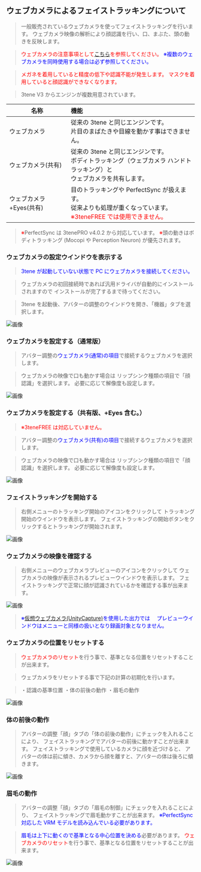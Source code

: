 ## ウェブカメラによるフェイストラッキングについて

>一般販売されているウェブカメラを使ってフェイストラッキングを行います。
>ウェブカメラ映像の解析により顔認識を行い、口、まぶた、頭の動きを反映します。

><font color="Red">ウェブカメラの注意事項として[こちら](#DeviceWebCamera.md)を参照してください。</font>
><font color="Blue">※複数のウェブカメラを同時使用する場合は必ず参照してください。</font>

><font color="Red">メガネを着用していると精度の低下や認識不能が発生します。</font>
><font color="Red">マスクを着用していると顔認識ができなくなります。</font>

>3tene V3 からエンジンが複数用意されています。

|名称|機能|
|---|:---|
|ウェブカメラ|従来の 3tene と同じエンジンです。<BR>片目のまばたきや目線を動かす事はできません。|
|ウェブカメラ(共有)|従来の 3tene と同じエンジンです。<BR>ボディトラッキング（ウェブカメラ ハンドトラッキング）と<BR>ウェブカメラを共有します。|
|ウェブカメラ+Eyes(共有)|目のトラッキングや PerfectSync が扱えます。<BR>従来よりも処理が重くなっています。<BR><font color="Red">※3teneFREE では使用できません。</font>|

><font color="Red">※</font>PerfectSync は 3tenePRO v4.0.2 から対応しています。
><font color="Red">※</font>頭の動きはボディトラッキング (Mocopi や Perception Neuron) が優先されます。

### ウェブカメラの設定ウインドウを表示する

><font color="Blue">3tene が起動していない状態で PC にウェブカメラを接続してください。</font>

>ウェブカメラの初回接続時であれば汎用ドライバが自動的にインストールされますので
>インストールが完了するまで待ってください。

>3tene を起動後、アバターの調整のウインドウを開き、「機器」タブを選択します。

![画像](image/AdjustAvatar_FromMenu.png "")


### ウェブカメラを設定する（通常版）

>アバター調整の<font color="Blue">ウェブカメラ(通常)の項目</font>で接続するウェブカメラを選択します。

>ウェブカメラの映像で口も動かす場合は
>リップシンク種類の項目で「顔認識」を選択します。
>必要に応じて解像度も設定します。

![画像](image/ft_webcamera_settings_01.png "")


### ウェブカメラを設定する（共有版、+Eyes 含む。）

><font color="Red">※3teneFREE は対応していません。</font>

>アバター調整の<font color="Blue">ウェブカメラ(共有)の項目</font>で接続するウェブカメラを選択します。

>ウェブカメラの映像で口も動かす場合は
>リップシンク種類の項目で「顔認識」を選択します。
>必要に応じて解像度も設定します。

![画像](image/ft_webcamera_settings_02.png "")


### フェイストラッキングを開始する

>右側メニューのトラッキング開始のアイコンをクリックして
>トラッキング開始のウインドウを表示します。
>フェイストラッキングの開始ボタンをクリックするとトラッキングが開始されます。

![画像](image/ft_webcamera_settings_3.png "")


### ウェブカメラの映像を確認する

>右側メニューのウェブカメラプレビューのアイコンをクリックして
>ウェブカメラの映像が表示されるプレビューウインドウを表示します。
>フェイストラッキングで正常に顔が認識されているかを確認する事が出来ます。

![画像](image/ft_webcamera_settings_04.png "")

><font color="Blue">※[仮想ウェブカメラ(UnityCapture)](#VirtualWebCamera.md)を使用した出力では
>　プレビューウインドウはメニューと同様の扱いとなり録画対象となりません。</font>


### ウェブカメラの位置をリセットする

><font color="Red">ウェブカメラのリセット</font>を行う事で、基準となる位置をリセットすることが出来ます。

>ウェブカメラをリセットする事で下記の計算の初期化を行います。

>・認識の基準位置
>・体の前後の動作
>・眉毛の動作

![画像](image/ft_webcamera_settings_05.png "")


### 体の前後の動作

>アバターの調整「顔」タブの「体の前後の動作」にチェックを入れることにより、
>フェイストラッキングでアバターの前後に動かすことが出来ます。
>フェイストラッキングで使用しているカメラに顔を近づけると、
>アバターの体は前に傾き、カメラから顔を離すと、アバターの体は後ろに傾きます。

![画像](image/ft_webcamera_settings_06.png "")


### 眉毛の動作

>アバターの調整「顔」タブの「眉毛の制御」にチェックを入れることにより、
>フェイストラッキングで眉毛動かすことが出来ます。
><font color="Blue">※PerfectSync 対応した VRM モデルを読み込んでいる必要があります。</font>

><font color="Blue">眉毛は上下に動くので基準となる中心位置を決める</font>必要があります。
><font color="Red">ウェブカメラのリセット</font>を行う事で、基準となる位置をリセットすることが出来ます。

![画像](image/ft_webcamera_settings_07.png "")
